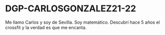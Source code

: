 # DGP-CARLOSGONZALEZ21-22
Me llamo Carlos y soy de Sevilla.
Soy matemático. Descubrí hace 5 años el crossfit y la verdad es que me encanta.

